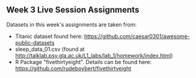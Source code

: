 ## Week 3 Live Session Assignments

Datasets in this week's assignments are taken from: </br>
* Titanic dataset found here: https://github.com/caesar0301/awesome-public-datasets 
* sleep_data_01.csv (found at http://talklab.psy.gla.ac.uk/L1_labs/lab_1/homework/index.html)
* R Package "fivethirtyeight". Details can be found here: https://github.com/rudeboybert/fivethirtyeight
